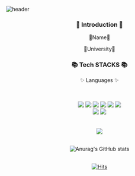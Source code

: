 ![header](https://capsule-render.vercel.app/api?type=waving&color=auto&height=300&section=header&text=Hello!%20I'm%20nanna29&fontSize=70&fontColor=ffffff)

<div align=center>
  <h3>👋 Introduction 👋</h3>
  <p>🏫Name🏫</p>
  <p>🏫University🏫</p>
  <h3>📚 Tech STACKS 📚</h3>
  <p>✨ Languages ✨</p>
</div>
<br><br>
<div align=center> 
  <img src="https://img.shields.io/badge/java-007396?style=flat&logo=java&logoColor=white">
  <img src="https://img.shields.io/badge/c++-00599C?style=flat&logo=c%2B%2B&logoColor=white">
  <img src="https://img.shields.io/badge/c%23-000000?style=flat&logo=c%2B%2B&logoColor=white">
  <img src="https://img.shields.io/badge/python-3776ABstyle=flat&logo=python&logoColor=white"> 
  <img src="https://img.shields.io/badge/html5-E34F26?style=flat&logo=html5&logoColor=white">
  <img src="https://img.shields.io/badge/css-1572B6?style=flat&logo=css3&logoColor=white"> <br>
  <img src="https://img.shields.io/badge/javascript-F7DF1E?style=flat&logo=javascript&logoColor=white">
  <img src="https://img.shields.io/badge/github-181717?style=flat&logo=github&logoColor=white">
</div>
<br><br>
<div align=center>
  <img src="https://github-readme-stats.vercel.app/api/top-langs/?username=nanna29&layout=compact">
  <br><br>
  
  ![Anurag's GitHub stats](https://github-readme-stats.vercel.app/api?username=nanna29&show_icons=true&theme=dracula)
  <br><br>
  
  [![Hits](https://hits.seeyoufarm.com/api/count/incr/badge.svg?url=https%3A%2F%2Fgithub.com%2Fnanna29&count_bg=%23D278FF&title_bg=%23000000&icon=&icon_color=%23E7E7E7&title=hits&edge_flat=false)](https://hits.seeyoufarm.com)
</div>



